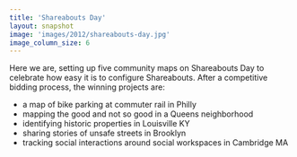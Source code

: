 ```yaml
---
title: 'Shareabouts Day'
layout: snapshot
image: 'images/2012/shareabouts-day.jpg'
image_column_size: 6
---
```


Here we are, setting up five community maps on Shareabouts Day to celebrate how easy it is to configure Shareabouts. After a competitive bidding process, the winning projects are: 

* a map of bike parking at commuter rail in Philly
* mapping the good and not so good in a Queens neighborhood
* identifying historic properties in Louisville KY
* sharing stories of unsafe streets in Brooklyn
* tracking social interactions around social workspaces in Cambridge MA